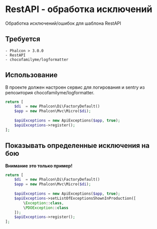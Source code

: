 # RestAPI - обработка исключений

Обработка исключений/ошибок для шаблона RestAPI

## Требуется
    - Phalcon > 3.0.0
    - RestAPI
    - chocofamilyme/logformatter
    
## Использование
В проекте должен настроен сервис для логирования и sentry из репозитория chocofamilyme/logformatter.

````php
return [
    $di  = new Phalcon\Di\FactoryDefault()
    $app = new Phalcon\Mvc\Micro($di);
    
    $apiExceptions = new ApiExceptions($app, true);
    $apiExceptions->register();
];
````

## Показывать определенные исключения на бою
**Внимание это только пример!**
````php
return [
    $di  = new Phalcon\Di\FactoryDefault()
    $app = new Phalcon\Mvc\Micro($di);
    
    $apiExceptions = new ApiExceptions($app, true);
    $apiExceptions->setListOfExceptionsShownInProduction([
        \Exception::class,
        \PDOException::class
    ]);
    $apiExceptions->register();
];
````